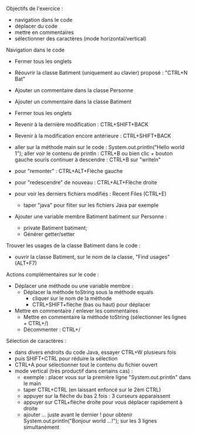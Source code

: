 Objectifs de l'exercice :
- navigation dans le code
- déplacer du code
- mettre en commentaires
- sélectionner des caractères (mode horizontal/vertical)

Navigation dans le code

- Fermer tous les onglets
- Réouvrir la classe Batiment (uniquement au clavier)
  proposé : "CTRL+N Bat"
- Ajouter un commentaire dans la classe Personne
- Ajouter un commentaire dans la classe Batiment
- Fermer tous les onglets
- Revenir à la dernière modification : CTRL+SHIFT+BACK
- Revenir à la modification encore antérieure : CTRL+SHIFT+BACK
- aller sur la méthode main sur le code :
  System.out.println("Hello world 1");
  aller voir le contenu de println : CTRL+B ou bien clic + bouton gauche souris
  continuer à descendre : CTRL+B sur "writeln"
- pour "remonter" : CTRL+ALT+Flèche gauche
- pour "redescendre" de nouveau : CTRL+ALT+Flèche droite
- pour voir les derniers fichiers modifiés : Recent Files (CTRL+E)
    - taper "java" pour filter sur les fichiers Java par exemple

- Ajouter une variable membre Batiment batiment sur Personne :
    - private Batiment batiment;
    - Générer getter/setter

Trouver les usages de la classe Batiment dans le code :
- ouvrir la classe Batiment, sur le nom de la classe, "Find usages" (ALT+F7)

Actions complémentaires sur le code :
- Déplacer une méthode ou une variable membre :
  - Déplacer la méthode toString sous la méthode equals
    - cliquer sur le nom de la méthode
    - CTRL+SHIFT+flèche (bas ou haut) pour déplacer
- Mettre en commentaire / enlever les commentaires
  - Mettre en commentaire la méthode toString  (sélectionner les lignes + CTRL+/)
  - Décommenter : CTRL+/

Sélection de caractères :
- dans divers endroits du code Java, essayer CTRL+W plusieurs fois
- puis SHIFT+CTRL pour réduire la sélection
- CTRL+A pour sélectionner tout le contenu du fichier ouvert
- mode vertical (très productif dans certains cas) :
    - exemple : placer vous sur la première ligne "System.out.println" dans le main
    - taper CTRL+CTRL (en laissant enfoncé sur le 2èm CTRL)
    - appuyer sur la flèche du bas 2 fois : 3 curseurs apparaissent
    - appuyer sur CTRL+flèche droite pour vous déplacer rapidement à droite
    - ajouter ... juste avant le dernier ! pour obtenir
      System.out.println("Bonjour world <x> ...!"); sur les 3 lignes simultanément
